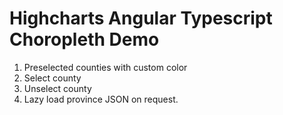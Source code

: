 # Highcharts Angular Typescript Choropleth Demo

1. Preselected counties with custom color
2. Select county
3. Unselect county
4. Lazy load province JSON on request.
